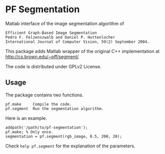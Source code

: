 PF Segmentation
===============

Matlab interface of the image segmentation algorithm of

    Efficient Graph-Based Image Segmentation
    Pedro F. Felzenszwalb and Daniel P. Huttenlocher
    International Journal of Computer Vision, 59(2) September 2004.

This package adds Matlab wrapper of the original C++ implementation at
http://cs.brown.edu/~pff/segment/

The code is distributed under GPLv2 License.

Usage
-----

The package contains two functions.

    pf.make     Compile the code.
    pf.segment  Run the segmentation algorithm.

Here is an example.

    addpath('/path/to/pf-segmentation');
    pf.make; % Only once.
    segmentation = pf.segment(rgb_image, 0.5, 200, 20);

Check `help pf.segment` for the explanation of the parameters.
